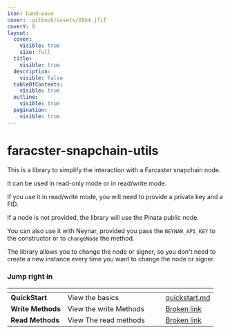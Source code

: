 ```yaml
---
icon: hand-wave
cover: .gitbook/assets/OIG4.jfif
coverY: 0
layout:
  cover:
    visible: true
    size: full
  title:
    visible: true
  description:
    visible: false
  tableOfContents:
    visible: true
  outline:
    visible: true
  pagination:
    visible: true
---
```


# faracster-snapchain-utils

This is a library to simplify the interaction with a Farcaster snapchain node.

It can be used in read-only mode or in read/write mode.

If you use it in read/write mode, you will need to provide a private key and a FID.

If a node is not provided, the library will use the Pinata public node.

You can also use it with Neynar, provided you pass the `NEYNAR_API_KEY` to the constructor or to `changeNode` the method.

The library allows you to change the node or signer, so you don't need to create a new instance every time you want to change the node or signer.

### Jump right in

<table data-view="cards"><thead><tr><th></th><th></th><th data-hidden data-card-cover data-type="files"></th><th data-hidden></th><th data-hidden data-card-target data-type="content-ref"></th></tr></thead><tbody><tr><td><strong>QuickStart</strong></td><td>View the basics</td><td></td><td></td><td><a href="getting-started/quickstart.md">quickstart.md</a></td></tr><tr><td><strong>Write Methods</strong></td><td>View the write Methods</td><td></td><td></td><td><a href="broken-reference">Broken link</a></td></tr><tr><td><strong>Read Methods</strong></td><td>View The read methods</td><td></td><td></td><td><a href="broken-reference">Broken link</a></td></tr></tbody></table>

